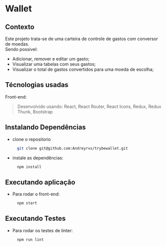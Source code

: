 # Wallet

## Contexto

Este projeto trata-se de uma carteira de controle de gastos com conversor de moedas.
</br>Sendo possivel:

* Adicionar, remover e editar um gasto;
* Visualizar uma tabelas com seus gastos;
* Visualizar o total de gastos convertidos para uma moeda de escolha;

## Técnologias usadas

Front-end:
> Desenvolvido usando: React, React Router, React Icons, Redux, Redux Thunk, Bootstrap

## Instalando Dependências

* clone o repositorio

  ```bash
    git clone git@github.com:Andreyrvs/trybewallet.git
  ```

* instale as dependências:

  ```bash
    npm install
  ```

## Executando aplicação

* Para rodar o front-end:

  ```bash
    npm start
  ```

## Executando Testes

* Para rodar os testes de linter:

  ```bash
    npm run lint
  ```

